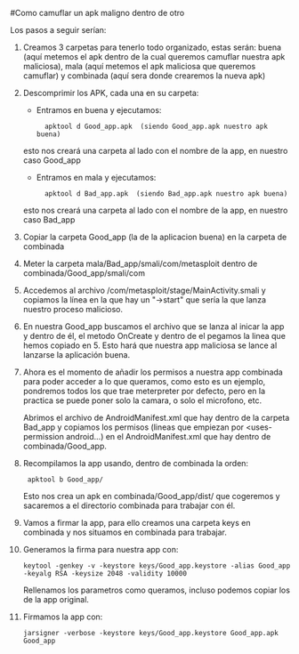 #Como camuflar un apk maligno dentro de otro

Los pasos a seguir serían:

1. Creamos 3 carpetas para tenerlo todo organizado, estas serán: buena (aquí metemos el apk dentro de la cual queremos camuflar nuestra apk maliciosa), mala (aquí metemos el apk maliciosa que queremos camuflar) y combinada (aquí sera donde crearemos la nueva apk)

2. Descomprimir los APK, cada una en su carpeta:
	- Entramos en buena y ejecutamos:

			apktool d Good_app.apk  (siendo Good_app.apk nuestro apk buena)

	esto nos creará una carpeta al lado con el nombre de la app, en nuestro caso Good_app

	- Entramos en mala y ejecutamos:

			apktool d Bad_app.apk  (siendo Bad_app.apk nuestro apk buena)

	esto nos creará una carpeta al lado con el nombre de la app, en nuestro caso Bad_app

3. Copiar la carpeta Good_app (la de la aplicacion buena) en la carpeta de combinada

4. Meter la carpeta mala/Bad_app/smali/com/metasploit dentro de combinada/Good_app/smali/com

5. Accedemos al archivo /com/metasploit/stage/MainActivity.smali y copiamos la línea en la que hay un "->start" que sería la que lanza nuestro proceso malicioso.

6. En nuestra Good_app buscamos el archivo que se lanza al inicar la app y dentro de él, el metodo OnCreate y dentro de el pegamos la linea que hemos copiado en 5. Esto hará que nuestra app maliciosa se lance al lanzarse la aplicación buena.

7. Ahora es el momento de añadir los permisos a nuestra app combinada para poder acceder a lo que queramos, como esto es un ejemplo, pondremos todos los que trae meterpreter por defecto, pero en la practica se puede poner solo la camara, o solo el microfono, etc.

	Abrimos el archivo de AndroidManifest.xml que hay dentro de la carpeta Bad_app y copiamos los permisos (lineas que empiezan por <uses-permission android...) en el AndroidManifest.xml que hay dentro de combinada/Good_app.

8. Recompilamos la app usando, dentro de combinada la orden:

		apktool b Good_app/

	Esto nos crea un apk en combinada/Good_app/dist/ que cogeremos y sacaremos a el directorio combinada para trabajar con él.

9. Vamos a firmar la app, para ello creamos una carpeta keys en combinada y nos situamos en combinada para trabajar.

10. Generamos la firma para nuestra app con:

  		keytool -genkey -v -keystore keys/Good_app.keystore -alias Good_app -keyalg RSA -keysize 2048 -validity 10000

	Rellenamos los parametros como queramos, incluso podemos copiar los de la app original.

11. Firmamos la app con:

  		jarsigner -verbose -keystore keys/Good_app.keystore Good_app.apk Good_app
